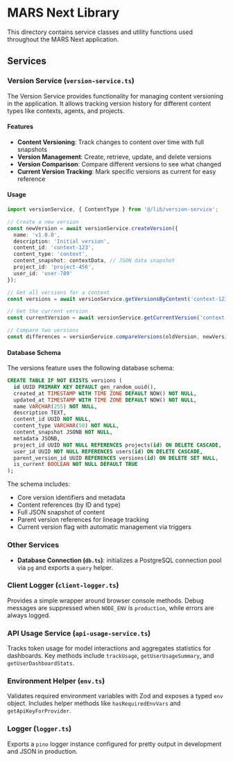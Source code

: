 # MARS Next Library

This directory contains service classes and utility functions used throughout the MARS Next application.

## Services

### Version Service (`version-service.ts`)

The Version Service provides functionality for managing content versioning in the application. It allows tracking version history for different content types like contexts, agents, and projects.

#### Features

- **Content Versioning**: Track changes to content over time with full snapshots
- **Version Management**: Create, retrieve, update, and delete versions
- **Version Comparison**: Compare different versions to see what changed
- **Current Version Tracking**: Mark specific versions as current for easy reference

#### Usage

```typescript
import versionService, { ContentType } from '@/lib/version-service';

// Create a new version
const newVersion = await versionService.createVersion({
  name: 'v1.0.0',
  description: 'Initial version',
  content_id: 'context-123',
  content_type: 'context',
  content_snapshot: contextData, // JSON data snapshot
  project_id: 'project-456',
  user_id: 'user-789'
});

// Get all versions for a content
const versions = await versionService.getVersionsByContent('context-123', 'context');

// Get the current version
const currentVersion = await versionService.getCurrentVersion('context-123', 'context');

// Compare two versions
const differences = versionService.compareVersions(oldVersion, newVersion);
```

#### Database Schema

The versions feature uses the following database schema:

```sql
CREATE TABLE IF NOT EXISTS versions (
  id UUID PRIMARY KEY DEFAULT gen_random_uuid(),
  created_at TIMESTAMP WITH TIME ZONE DEFAULT NOW() NOT NULL,
  updated_at TIMESTAMP WITH TIME ZONE DEFAULT NOW() NOT NULL,
  name VARCHAR(255) NOT NULL,
  description TEXT,
  content_id UUID NOT NULL,
  content_type VARCHAR(50) NOT NULL,
  content_snapshot JSONB NOT NULL,
  metadata JSONB,
  project_id UUID NOT NULL REFERENCES projects(id) ON DELETE CASCADE,
  user_id UUID NOT NULL REFERENCES users(id) ON DELETE CASCADE,
  parent_version_id UUID REFERENCES versions(id) ON DELETE SET NULL,
  is_current BOOLEAN NOT NULL DEFAULT TRUE
);
```

The schema includes:
- Core version identifiers and metadata
- Content references (by ID and type)
- Full JSON snapshot of content
- Parent version references for lineage tracking
- Current version flag with automatic management via triggers

### Other Services

- **Database Connection (`db.ts`)**: initializes a PostgreSQL connection pool via `pg` and exports a `query` helper.

### Client Logger (`client-logger.ts`)

Provides a simple wrapper around browser console methods. Debug messages are suppressed when `NODE_ENV` is `production`, while errors are always logged.

### API Usage Service (`api-usage-service.ts`)

Tracks token usage for model interactions and aggregates statistics for dashboards. Key methods include `trackUsage`, `getUserUsageSummary`, and `getUserDashboardStats`.

### Environment Helper (`env.ts`)

Validates required environment variables with Zod and exposes a typed `env` object. Includes helper methods like `hasRequiredEnvVars` and `getApiKeyForProvider`.

### Logger (`logger.ts`)

Exports a `pino` logger instance configured for pretty output in development and JSON in production.



